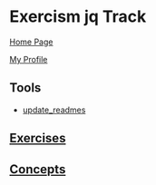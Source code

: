 # Exercism jq Track

[Home Page](https://exercism.org/tracks/rust)

[My Profile](https://exercism.org/profiles/vpayno)


## Tools

- [update_readmes](./update_readmes)


## [Exercises](https://exercism.org/tracks/jq/exercises)

## [Concepts](https://exercism.org/tracks/jq/concepts)
